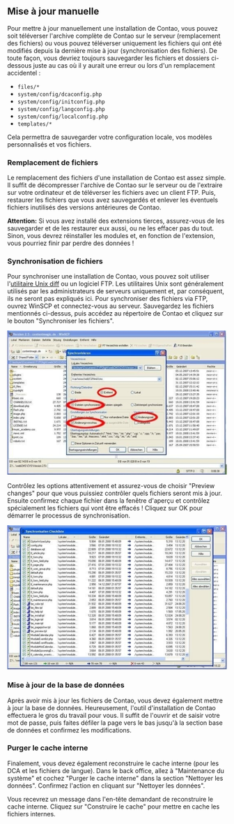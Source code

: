 ## Mise à jour manuelle

Pour mettre à jour manuellement une installation de Contao, vous pouvez soit 
téléverser l'archive complète de Contao sur le serveur (remplacement des 
fichiers) ou vous pouvez téléverser uniquement les fichiers qui ont été 
modifiés depuis la dernière mise à jour (synchronisation des fichiers). De 
toute façon, vous devriez toujours sauvegarder les fichiers et dossiers 
ci-dessous juste au cas où il y aurait une erreur ou lors d'un remplacement 
accidentel :

* `files/*`
* `system/config/dcaconfig.php`
* `system/config/initconfig.php`
* `system/config/langconfig.php`
* `system/config/localconfig.php`
* `templates/*`

Cela permettra de sauvegarder votre configuration locale, vos modèles 
personnalisés et vos fichiers.


### Remplacement de fichiers

Le remplacement des fichiers d'une installation de Contao est assez simple. Il 
suffit de décompresser l'archive de Contao sur le serveur ou de l'extraire sur 
votre ordinateur et de téléverser les fichiers avec un client FTP. Puis, 
restaurer les fichiers que vous avez sauvegardés et enlever les éventuels 
fichiers inutilisés des versions antérieures de Contao.

**Attention:** Si vous avez installé des extensions tierces, assurez-vous de 
les sauvegarder et de les restaurer eux aussi, ou ne les effacer pas du tout. 
Sinon, vous devrez réinstaller les modules et, en fonction de l'extension, 
vous pourriez finir par perdre des données !


### Synchronisation de fichiers

Pour synchroniser une installation de Contao, vous pouvez soit utiliser 
l'[utilitaire Unix diff][1] ou un logiciel FTP. Les utilitaires Unix sont 
généralement utilisés par les administrateurs de serveurs uniquement et, par 
conséquent, ils ne seront pas expliqués ici. Pour synchroniser des fichiers via 
FTP, ouvrez WinSCP et connectez-vous au serveur. Sauvegardez les fichiers 
mentionnés ci-dessus, puis accédez au répertoire de Contao et cliquez sur le 
bouton "Synchroniser les fichiers".

![](images/synchronization-options.jpg)

Contrôlez les options attentivement et assurez-vous de choisir "Preview changes" 
pour que vous puissiez contrôler quels fichiers seront mis à jour. Ensuite 
confirmez chaque fichier dans la fenêtre d'aperçu et contrôlez spécialement les 
fichiers qui vont être effacés ! Cliquez sur OK pour démarrer le processus de 
synchronisation. 

![](images/synchronization-confirmation.jpg)


### Mise à jour de la base de données

Après avoir mis à jour les fichiers de Contao, vous devez également mettre à jour 
la base de données. Heureusement, l'outil d'installation de Contao effectuera le 
gros du travail pour vous. Il suffit de l'ouvrir et de saisir votre mot de passe, 
puis faites défiler la page vers le bas jusqu'à la section base de données et 
confirmez les modifications.


### Purger le cache interne

Finalement, vous devez également reconstruire le cache interne (pour les DCA et
les fichiers de langue). Dans le back office, allez à "Maintenance du système"
et cochez "Purger le cache interne" dans la section "Nettoyer les données".
Confirmez l'action en cliquant sur "Nettoyer les données".

Vous recevrez un message dans l'en-tête demandant de reconstruire le cache
interne. Cliquez sur "Construire le cache" pour mettre en cache les fichiers
internes.


[1]: http://fr.wikipedia.org/wiki/Diff
